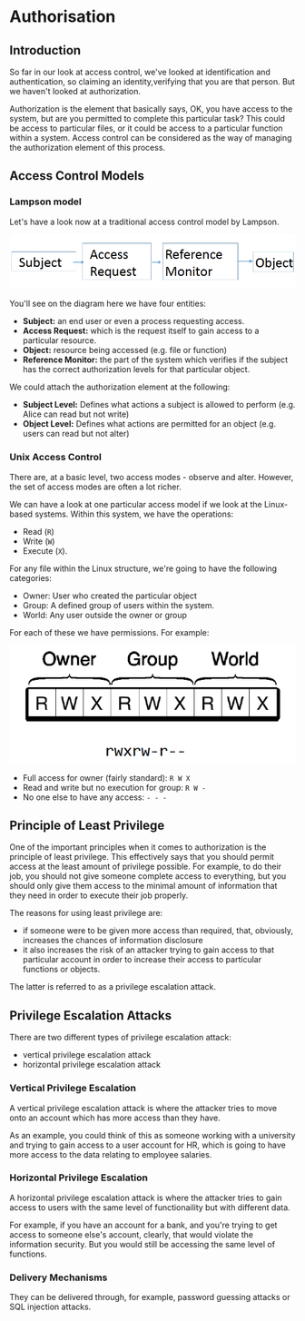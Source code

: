# Authorisation

## Introduction

So far in our look at access control, we've looked at identification and authentication, so claiming an identity,verifying that you are that person. But we haven't looked at authorization.

Authorization is the element that basically says, OK, you have access to the system, but are you permitted to complete this particular task? This could be access to particular files, or it could be access to a particular function within a system. Access control can be considered as the way of managing the authorization element of this process.

## Access Control Models

### Lampson model

Let's have a look now at a traditional access control model by Lampson.

![Lampson model](./images/Lampson_model.png)

You'll see on the diagram here we have four entities:
* **Subject:** an end user or even a process requesting access. 
* **Access Request:** which is the request itself to gain access to a particular resource.
* **Object:** resource being accessed (e.g. file or function)
* **Reference Monitor:** the part of the system which verifies if the subject has the correct authorization levels for that particular object.

We could attach the authorization element at the following:
* **Subject Level:** Defines what actions a subject is allowed to perform (e.g. Alice can read but not write)
* **Object Level:** Defines what actions are permitted for an object (e.g. users can read but not alter)

### Unix Access Control

There are, at a basic level, two access modes - observe and alter. However, the set of access modes are often a lot richer. 

We can have a look at one particular access model if we look at the Linux-based systems. Within this system, we have the operations:
* Read (`R`) 
* Write (`W`)
* Execute (`X`). 

For any file within the Linux structure, we're going to have the following categories:
* Owner: User who created the particular object
* Group: A defined group of users within the system.
* World: Any user outside the owner or group

For each of these we have permissions. For example:

![UNIX Access Control](./images/UNIX_Access_Control.png)

* Full access for owner (fairly standard): ```R W X```
* Read and write but no execution for group: ```R W -```
* No one else to have any access: ```- - -```

## Principle of Least Privilege

One of the important principles when it comes to authorization is the principle of least privilege. This effectively says that you should permit access at the least amount of privilege possible. For example, to do their job, you should not give someone complete access to everything, but you should only give them access to the minimal amount of information that they need in order to execute their job properly. 

The reasons for using least privilege are:
* if someone were to be given more access than required, that, obviously, increases the chances of information disclosure
* it also increases the risk of an attacker trying to gain access to that particular account in order to increase their access to particular functions or objects. 

The latter is referred to as a privilege escalation attack.

## Privilege Escalation Attacks

There are two different types of privilege escalation attack:
* vertical privilege escalation attack
* horizontal privilege escalation attack

### Vertical Privilege Escalation

A vertical privilege escalation attack is where the attacker tries to move onto an account which has more access than they have. 

As an example, you could think of this as someone working with a university and trying to gain access to a user account for HR, which is going to have more access to the data relating to employee salaries.

### Horizontal Privilege Escalation

A horizontal privilege escalation attack is where the attacker tries to gain access to users with the same level of functionaility but with different data. 

For example, if you have an account for a bank, and you're trying to get access to someone else's account, clearly, that would violate the information security. But you would still be accessing the same level of functions.

### Delivery Mechanisms

They can be delivered through, for example, password guessing attacks or SQL injection attacks. 